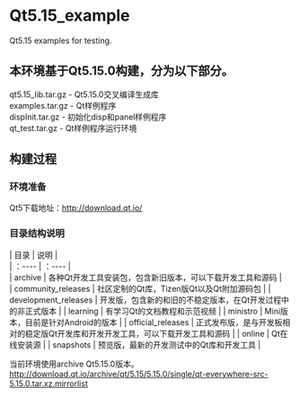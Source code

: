# Qt5.15_example
Qt5.15 examples for testing.

## 本环境基于Qt5.15.0构建，分为以下部分。
qt5.15_lib.tar.gz - Qt5.15.0交叉编译生成库  
examples.tar.gz   - Qt样例程序  
dispInit.tar.gz	  - 初始化disp和panel样例程序  
qt_test.tar.gz	  - Qt样例程序运行环境  

## 构建过程  
### 环境准备
Qt5下载地址：<http://download.qt.io/>

### 目录结构说明
| 目录 | 说明 |  
| ：---- | ：---- |  
| archive | 各种Qt开发工具安装包，包含新旧版本，可以下载开发工具和源码 |  
| community_releases | 社区定制的Qt库，Tizen版Qt以及Qt附加源码包 |
| development_releases | 开发版，包含新的和旧的不稳定版本，在Qt开发过程中的非正式版本 |
| learning | 有学习Qt的文档教程和示范视频 |
| ministro | Mini版本，目前是针对Android的版本 |
| official_releases | 正式发布版，是与开发板相对的稳定版Qt开发库和开发开发工具，可以下载开发工具和源码 |
| online | Qt在线安装源 |
| snapshots | 预览版，最新的开发测试中的Qt库和开发工具 |

当前环境使用archive Qt5.15.0版本。
<http://download.qt.io/archive/qt/5.15/5.15.0/single/qt-everywhere-src-5.15.0.tar.xz.mirrorlist>
